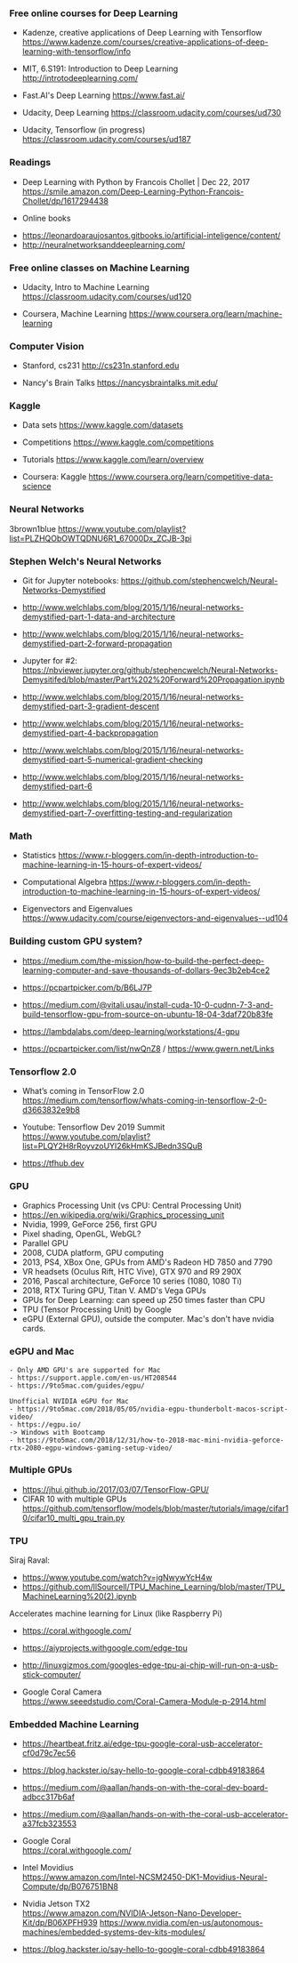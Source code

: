 ### Free online courses for Deep Learning

* Kadenze, creative applications of Deep Learning with Tensorflow
https://www.kadenze.com/courses/creative-applications-of-deep-learning-with-tensorflow/info

* MIT, 6.S191: Introduction to Deep Learning
http://introtodeeplearning.com/

* Fast.AI's Deep Learning
https://www.fast.ai/

* Udacity, Deep Learning
https://classroom.udacity.com/courses/ud730

* Udacity, Tensorflow (in progress)
https://classroom.udacity.com/courses/ud187


### Readings

* Deep Learning with Python
by Francois Chollet  | Dec 22, 2017
https://smile.amazon.com/Deep-Learning-Python-Francois-Chollet/dp/1617294438

* Online books
- https://leonardoaraujosantos.gitbooks.io/artificial-inteligence/content/
- http://neuralnetworksanddeeplearning.com/


### Free online classes on Machine Learning

* Udacity, Intro to Machine Learning
https://classroom.udacity.com/courses/ud120

* Coursera, Machine Learning
https://www.coursera.org/learn/machine-learning


### Computer Vision

* Stanford, cs231
http://cs231n.stanford.edu

* Nancy's Brain Talks
https://nancysbraintalks.mit.edu/


### Kaggle

* Data sets
https://www.kaggle.com/datasets

* Competitions
https://www.kaggle.com/competitions

* Tutorials
https://www.kaggle.com/learn/overview

* Coursera: Kaggle
https://www.coursera.org/learn/competitive-data-science


### Neural Networks

3brown1blue
https://www.youtube.com/playlist?list=PLZHQObOWTQDNU6R1_67000Dx_ZCJB-3pi


### Stephen Welch's Neural Networks

* Git for Jupyter notebooks:
https://github.com/stephencwelch/Neural-Networks-Demystified

* http://www.welchlabs.com/blog/2015/1/16/neural-networks-demystified-part-1-data-and-architecture
* http://www.welchlabs.com/blog/2015/1/16/neural-networks-demystified-part-2-forward-propagation
* Jupyter for #2: https://nbviewer.jupyter.org/github/stephencwelch/Neural-Networks-Demysitifed/blob/master/Part%202%20Forward%20Propagation.ipynb
* http://www.welchlabs.com/blog/2015/1/16/neural-networks-demystified-part-3-gradient-descent
* http://www.welchlabs.com/blog/2015/1/16/neural-networks-demystified-part-4-backpropagation
* http://www.welchlabs.com/blog/2015/1/16/neural-networks-demystified-part-5-numerical-gradient-checking
* http://www.welchlabs.com/blog/2015/1/16/neural-networks-demystified-part-6
* http://www.welchlabs.com/blog/2015/1/16/neural-networks-demystified-part-7-overfitting-testing-and-regularization


### Math

* Statistics
https://www.r-bloggers.com/in-depth-introduction-to-machine-learning-in-15-hours-of-expert-videos/

* Computational Algebra
https://www.r-bloggers.com/in-depth-introduction-to-machine-learning-in-15-hours-of-expert-videos/

* Eigenvectors and Eigenvalues
https://www.udacity.com/course/eigenvectors-and-eigenvalues--ud104


### Building custom GPU system?

* https://medium.com/the-mission/how-to-build-the-perfect-deep-learning-computer-and-save-thousands-of-dollars-9ec3b2eb4ce2

* https://pcpartpicker.com/b/B6LJ7P

* https://medium.com/@vitali.usau/install-cuda-10-0-cudnn-7-3-and-build-tensorflow-gpu-from-source-on-ubuntu-18-04-3daf720b83fe

* https://lambdalabs.com/deep-learning/workstations/4-gpu

* https://pcpartpicker.com/list/nwQnZ8 / https://www.gwern.net/Links


### Tensorflow 2.0

* What’s coming in TensorFlow 2.0
https://medium.com/tensorflow/whats-coming-in-tensorflow-2-0-d3663832e9b8

* Youtube: Tensorflow Dev 2019 Summit
https://www.youtube.com/playlist?list=PLQY2H8rRoyvzoUYI26kHmKSJBedn3SQuB

* https://tfhub.dev


### GPU
* Graphics Processing Unit (vs CPU: Central Processing Unit)
* https://en.wikipedia.org/wiki/Graphics_processing_unit
* Nvidia, 1999, GeForce 256, first GPU
* Pixel shading, OpenGL, WebGL?
* Parallel GPU
* 2008, CUDA platform, GPU computing
* 2013, PS4, XBox One, GPUs from AMD's Radeon HD 7850 and 7790
* VR headsets (Oculus Rift, HTC Vive), GTX 970 and R9 290X
* 2016, Pascal architecture, GeForce 10 series (1080, 1080 Ti)
* 2018, RTX Turing GPU, Titan V. AMD's Vega GPUs
* GPUs for Deep Learning: can speed up 250 times faster than CPU
* TPU (Tensor Processing Unit) by Google
* eGPU (External GPU), outside the computer. Mac's don't have nvidia cards.

### eGPU and Mac
    - Only AMD GPU's are supported for Mac
    - https://support.apple.com/en-us/HT208544
    - https://9to5mac.com/guides/egpu/

    Unofficial NVIDIA eGPU for Mac
    - https://9to5mac.com/2018/05/05/nvidia-egpu-thunderbolt-macos-script-video/
    - https://egpu.io/
    -> Windows with Bootcamp
    - https://9to5mac.com/2018/12/31/how-to-2018-mac-mini-nvidia-geforce-rtx-2080-egpu-windows-gaming-setup-video/


### Multiple GPUs
* https://jhui.github.io/2017/03/07/TensorFlow-GPU/
* CIFAR 10 with multiple GPUs
    https://github.com/tensorflow/models/blob/master/tutorials/image/cifar10/cifar10_multi_gpu_train.py


### TPU

Siraj Raval:
* https://www.youtube.com/watch?v=jgNwywYcH4w
* https://github.com/llSourcell/TPU_Machine_Learning/blob/master/TPU_MachineLearning%20(2).ipynb

Accelerates machine learning for Linux (like Raspberry Pi)
* https://coral.withgoogle.com/
* https://aiyprojects.withgoogle.com/edge-tpu
* http://linuxgizmos.com/googles-edge-tpu-ai-chip-will-run-on-a-usb-stick-computer/

* Google Coral Camera<br>
https://www.seeedstudio.com/Coral-Camera-Module-p-2914.html


### Embedded Machine Learning

* https://heartbeat.fritz.ai/edge-tpu-google-coral-usb-accelerator-cf0d79c7ec56

* https://blog.hackster.io/say-hello-to-google-coral-cdbb49183864
* https://medium.com/@aallan/hands-on-with-the-coral-dev-board-adbcc317b6af
* https://medium.com/@aallan/hands-on-with-the-coral-usb-accelerator-a37fcb323553

* Google Coral<br>
https://coral.withgoogle.com/

* Intel Movidius<br>
https://www.amazon.com/Intel-NCSM2450-DK1-Movidius-Neural-Compute/dp/B076751BN8

* Nvidia Jetson TX2<br>
https://www.amazon.com/NVIDIA-Jetson-Nano-Developer-Kit/dp/B06XPFH939
https://www.nvidia.com/en-us/autonomous-machines/embedded-systems-dev-kits-modules/

* https://blog.hackster.io/say-hello-to-google-coral-cdbb49183864


